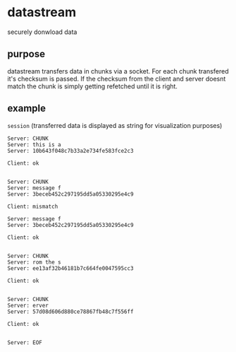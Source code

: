 # datastream

securely donwload data

## purpose

datastream transfers data in chunks via a socket. For each chunk transfered it's checksum is passed. If the checksum from the client and server doesnt match the chunk is simply getting refetched until it is right.

## example

`session` (transferred data is displayed as string for visualization purposes)
```
Server: CHUNK
Server: this is a
Server: 10b643f048c7b33a2e734fe583fce2c3

Client: ok


Server: CHUNK
Server: message f
Server: 3beceb452c297195dd5a05330295e4c9

Client: mismatch

Server: message f
Server: 3beceb452c297195dd5a05330295e4c9

Client: ok


Server: CHUNK
Server: rom the s
Server: ee13af32b46181b7c664fe0047595cc3

Client: ok


Server: CHUNK
Server: erver
Server: 57d08d606d880ce78867fb48c7f556ff

Client: ok


Server: EOF
```
